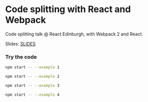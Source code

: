 # Code splitting with React and Webpack

Code splitting talk @ React Edinburgh, with Webpack 2 and React.

Slides: [SLIDES](./SLIDES.pdf)

### Try the code

```sh
npm start -- --example 1
```

```sh
npm start -- --example 2
```

```sh
npm start -- --example 3
```

```sh
npm start -- --example 4
```
